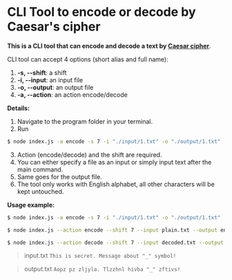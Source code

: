 # CLI Tool to encode or decode by Caesar's cipher

**This is a CLI tool that can encode and decode a text by [Caesar cipher](https://en.wikipedia.org/wiki/Caesar_cipher)**.

CLI tool can accept 4 options (short alias and full name):

1.  **-s, --shift**: a shift
2.  **-i, --input**: an input file
3.  **-o, --output**: an output file
4.  **-a, --action**: an action encode/decode

**Details:**

1. Navigate to the program folder in your terminal.
2. Run

```bash
$ node index.js -a encode -s 7 -i "./input/1.txt" -o "./output/1.txt"
```

3. Action (encode/decode) and the shift are required.
4. You can either specify a file as an input or simply input text after the main command.
5. Same goes for the output file.
6. The tool only works with English alphabet, all other characters will be kept untouched.

**Usage example:**

```bash
$ node index.js -a encode -s 7 -i "./input/1.txt" -o "./output/1.txt"
```

```bash
$ node index.js --action encode --shift 7 --input plain.txt --output encoded.txt
```

```bash
$ node index.js --action decode --shift 7 --input decoded.txt --output plain.txt
```

> input.txt
> `This is secret. Message about "_" symbol!`

> output.txt
> `Aopz pz zljyla. Tlzzhnl hivba "_" zftivs!`
